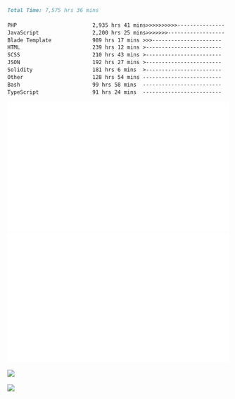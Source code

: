<!--START_SECTION:waka-->

```markdown
Total Time: 7,575 hrs 36 mins

PHP                        2,935 hrs 41 mins>>>>>>>>>>---------------   38.10 %
JavaScript                 2,200 hrs 25 mins>>>>>>>------------------   28.56 %
Blade Template             989 hrs 17 mins >>>----------------------   12.84 %
HTML                       239 hrs 12 mins >------------------------   03.10 %
SCSS                       210 hrs 43 mins >------------------------   02.74 %
JSON                       192 hrs 27 mins >------------------------   02.50 %
Solidity                   181 hrs 6 mins  >------------------------   02.35 %
Other                      128 hrs 54 mins -------------------------   01.67 %
Bash                       99 hrs 58 mins  -------------------------   01.30 %
TypeScript                 91 hrs 24 mins  -------------------------   01.19 %
```

<!--END_SECTION:waka-->

![](https://raw.githubusercontent.com/DrMaxis/github-stats-transparent/output/generated/overview.svg)
![](https://raw.githubusercontent.com/DrMaxis/github-stats-transparent/output/generated/languages.svg)

![](https://git-readme-stats-drmaxis-projects.vercel.app/api?username=drmaxis&show_icons=true&theme=outrun&count_private=true&show=reviews,discussions_started,discussions_answered,prs_merged,prs_merged_percentage&custom_title=2024%20Github%20Rank)
 
<a href="https://count.getloli.com/"><img src="https://count.getloli.com/get/@:maxis-the-alchemist?theme=rule34"></a>
<!-- https://count.getloli.com/get/@alchemist?theme=rule34 -->
<br>
